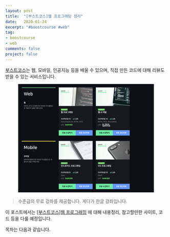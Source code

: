 ```yaml
---
layout: post
title:  "[부스트코스]웹 프로그래밍 정리"
date:   2020-01-24
excerpt: "#boostcourse #web"
tag:
- boostcourse
- web
comments: false
project: false
---
```


[부스트코스](https://www.edwith.org/boost-course/intro)는 웹, 모바일, 인공지능 등을 배울 수 있으며, 직접 만든 코드에 대해 리뷰도 받을 수 있는 서비스입니다.

<figure>
  <a href="https://raw.githubusercontent.com/woojin-hwang/woojin-hwang.github.io/master/_posts/img/boostcourse/boostcourse.png"><img src="https://raw.githubusercontent.com/woojin-hwang/woojin-hwang.github.io/master/_posts/img/boostcourse/boostcourse.png"></a>
</figure>

> 수준급의 무료 강좌를 제공합니다. 게다가 한글 강좌입니다.

이 포스트에서는 [[부스트코스]웹 프로그래밍](https://www.edwith.org/boostcourse-web) 에 대해 내용정리, 참고할만한 사이트, 코드 등을 다룰 예정입니다.

목차는 다음과 같습니다.

